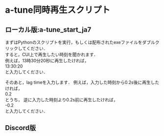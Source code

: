 # a-tune同時再生スクリプト
## ローカル版:a-tune_start_ja7
まずはPythonのスクリプトを実行，もしくは配布されたexeファイルをダブルクリックしてください．  
すると，CUI上で再生したい時刻を聞かれます．  
例えば，13時30分20秒に再生したければ，  
13:30:20  
と入力してください．

そのあと，lag timeを入力します．
例えば，入力した時刻から0.2s後に再生したければ，  
0.2  
とうち，
逆に入力した時刻より0.2s前に再生したければ，  
-0.2  
と入力してください．


## Discord版
